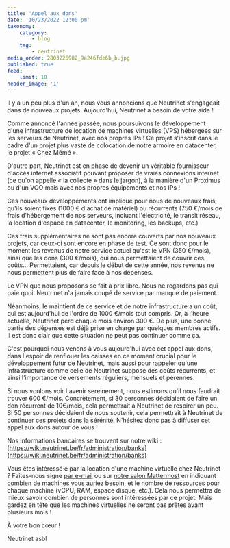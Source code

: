 ```yaml
---
title: 'Appel aux dons'
date: '10/23/2022 12:00 pm'
taxonomy:
    category:
        - blog
    tag:
        - neutrinet
media_order: 2803226982_9a246fde6b_b.jpg
published: true
feed:
    limit: 10
header_image: '1'
---
```


Il y a un peu plus d'un an, nous vous annoncions que Neutrinet s'engageait dans de nouveaux projets. Aujourd'hui, Neutrinet a besoin de votre aide !

Comme annoncé l'année passée, nous poursuivons le développement d'une infrastructure de location de machines virtuelles (VPS) hébergées sur les serveurs de Neutrinet, avec nos propres IPs ! Ce projet s'inscrit dans le cadre d'un projet plus vaste de colocation de notre armoire en datacenter, le projet « Chez Mémé ».

D'autre part, Neutrinet est en phase de devenir un véritable fournisseur d'accès internet associatif pouvant proposer de vraies connexions internet (ce qu'on appelle « la collecte » dans le jargon), à la manière d'un Proximus ou d'un VOO mais avec nos propres équipements et nos IPs !

Ces nouveaux développements ont impliqué pour nous de nouveaux frais, qu'ils soient fixes (1000 € d'achat de matériel) ou récurrents (750 €/mois de frais d'hébergement de nos serveurs, incluant l'électricité, le transit réseau, la location d'espace en datacenter, le monitoring, les backups, etc.) 

Ces frais supplémentaires ne sont pas encore couverts par nos nouveaux projets, car ceux-ci sont encore en phase de test. Ce sont donc pour le moment les revenus de notre service actuel qu'est le VPN (350 €/mois), ainsi que les dons (300 €/mois), qui nous permettaient de couvrir ces coûts... Permettaient, car depuis le début de cette année, nos revenus ne nous permettent plus de faire face à nos dépenses.

Le VPN que nous proposons se fait à prix libre. Nous ne regardons pas qui paie quoi. Neutrinet n'a jamais coupé de service par manque de paiement. 

Néanmoins, le maintient de ce service et de notre infrastructure a un coût, qui est aujourd'hui de l'ordre de 1000 €/mois tout compris. Or, à l'heure actuelle, Neutrinet perd chaque mois environ 300 €. De plus, une bonne partie des dépenses est déjà prise en charge par quelques membres actifs. Il est donc clair que cette situation ne peut pas continuer comme ça.

C'est pourquoi nous venons à vous aujourd'hui avec cet appel aux dons, dans l'espoir de renflouer les caisses en ce moment crucial pour le développement futur de Neutrinet, mais aussi pour rappeler qu'une infrastructure comme celle de Neutrinet suppose des coûts récurrents, et ainsi l'importance de versements réguliers, mensuels et pérennes.

Si nous voulons voir l'avenir sereinement, nous estimons qu'il nous faudrait trouver 600 €/mois. Concrètement, si 30 personnes décidaient de faire un don récurrent de 10€/mois, cela permettrait à Neutrinet de respirer un peu. Si 50 personnes décidaient de nous soutenir, cela permettrait à Neutrinet de continuer ces projets dans la sérénité. N'hésitez donc pas à diffuser cet appel aux dons autour de vous !

Nos informations bancaires se trouvent sur notre wiki : [https://wiki.neutrinet.be/fr/administration/banks](https://wiki.neutrinet.be/fr/administration/banks)

Vous êtes intéressé·e par la location d'une machine virtuelle chez Neutrinet ? Faites-nous signe [par e-mail](mailto:contact@neutrinet.be) ou sur [notre salon Mattermost](https://chat.neutrinet.be/neutrinet/channels/hub-chez-meme) en indiquant combien de machines vous auriez besoin, et le nombre de ressources pour chaque machine (vCPU, RAM, espace disque, etc.). Cela nous permettra de mieux savoir combien de personnes sont intéressées par ce projet. Mais gardez en tête que les machines virtuelles ne seront pas prêtes avant plusieurs mois !

À votre bon cœur !

Neutrinet asbl